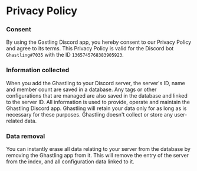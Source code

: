 # Privacy Policy

### Consent
By using the Gastling Discord app, you hereby consent to our Privacy Policy and agree to its terms. This Privacy Policy is valid for the Discord bot `Ghastling#7035` with the ID `1365745768383905923`.

### Information collected
When you add the Ghastling to your Discord server, the server's ID, name and member count are saved in a database. Any tags or other configurations that are managed are also saved in the database and linked to the server ID. All information is used to provide, operate and maintain the Ghastling Discord app. Ghastling will retain your data only for as long as is necessary for these purposes. Ghastling doesn't collect or store any user-related data.

### Data removal
You can instantly erase all data relating to your server from the database by removing the Ghastling app from it. This will remove the entry of the server from the index, and all configuration data linked to it.
